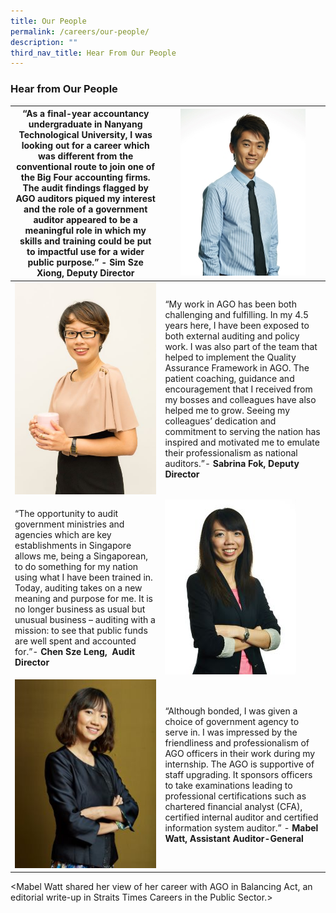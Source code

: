 ```yaml
---
title: Our People
permalink: /careers/our-people/
description: ""
third_nav_title: Hear From Our People
---
```

### Hear from Our People

|“As a final-year accountancy undergraduate in Nanyang Technological University, I was looking out for a career which was different from the conventional route to join one of the Big Four accounting firms. The audit findings flagged by AGO auditors piqued my interest and the role of a government auditor appeared to be a meaningful role in which my skills and training could be put to impactful use for a wider public purpose.” - **Sim Sze Xiong, Deputy Director** | ![](/images/Sim%20Sze%20Xiong%20(resized).jpg) |
| -------- | -------- |
| ![](/images/Page%206_Sabrina%20Fok%20(resized).jpg)     |“My work in AGO has been both challenging and fulfilling. In my 4.5 years here, I have been exposed to both external auditing and policy work. I was also part of the team that helped to implement the Quality Assurance Framework in AGO. The patient coaching, guidance and encouragement that I received from my bosses and colleagues have also helped me to grow. Seeing my colleagues’ dedication and commitment to serving the nation has inspired and motivated me to emulate their professionalism as national auditors.”- **Sabrina Fok, Deputy Director**    |
|“The opportunity to audit government ministries and agencies which are key establishments in Singapore allows me, being a Singaporean, to do something for my nation using what I have been trained in. Today, auditing takes on a new meaning and purpose for me. It is no longer business as usual but unusual business – auditing with a mission: to see that public funds are well spent and accounted for.”- **Chen Sze Leng,  Audit Director** | ![](/images/Sze%20Leng%20(resized).jpg) | Column 3 |
| ![](/images/Page%207%20(Scholars)_AAG%20Mabel%20(resized).jpg)    |“Although bonded, I was given a choice of government agency to serve in. I was impressed by the friendliness and professionalism of AGO officers in their work during my internship. The AGO is supportive of staff upgrading. It sponsors officers to take examinations leading to professional certifications such as chartered financial analyst (CFA), certified internal auditor and certified information system auditor.” - **Mabel Watt, Assistant Auditor-General**

<Mabel Watt shared her view of her career with AGO in Balancing Act, an editorial write-up in Straits Times Careers in the Public Sector.>